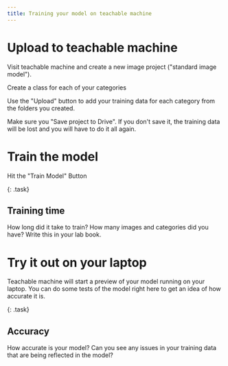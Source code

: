 ```yaml
---
title: Training your model on teachable machine
---
```


# Upload to teachable machine

Visit teachable machine and create a new image project ("standard image model").

Create a class for each of your categories

Use the "Upload" button to add your training data for each category from the folders you created.

Make sure you "Save project to Drive".  If you don't save it, the training data will be lost and you will have to do it all again.

# Train the model

Hit the "Train Model" Button

{: .task}
## Training time
How long did it take to train? How many images and categories did you have?  Write this in your lab book.

# Try it out on your laptop

Teachable machine will start a preview of your model running on your laptop.  You can do some tests of the model right here to get an idea of how accurate it is.

{: .task}
## Accuracy
How accurate is your model?  Can you see any issues in your training data that are being reflected in the model?